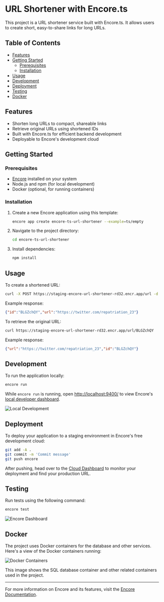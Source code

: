 # URL Shortener with Encore.ts

This project is a URL shortener service built with Encore.ts. It allows users to create short, easy-to-share links for long URLs.

## Table of Contents

- [Features](#features)
- [Getting Started](#getting-started)
  - [Prerequisites](#prerequisites)
  - [Installation](#installation)
- [Usage](#usage)
- [Development](#development)
- [Deployment](#deployment)
- [Testing](#testing)
- [Docker](#docker)

## Features

- Shorten long URLs to compact, shareable links
- Retrieve original URLs using shortened IDs
- Built with Encore.ts for efficient backend development
- Deployable to Encore's development cloud

## Getting Started

### Prerequisites

- [Encore](https://encore.dev/docs/install) installed on your system
- Node.js and npm (for local development)
- Docker (optional, for running containers)

### Installation

1. Create a new Encore application using this template:

   ```bash
   encore app create encore-ts-url-shortener --example=ts/empty
   ```

2. Navigate to the project directory:

   ```bash
   cd encore-ts-url-shortener
   ```

3. Install dependencies:

   ```bash
   npm install
   ```

## Usage

To create a shortened URL:

```bash
curl -X POST https://staging-encore-url-shortener-rd32.encr.app/url -d "{\"url\": \"https://twitter.com/repatriation_23\"}" -H "Content-type: application/json"
```

Example response:
```json
{"id":"BLGZchQY","url":"https://twitter.com/repatriation_23"}
```

To retrieve the original URL:

```bash
curl https://staging-encore-url-shortener-rd32.encr.app/url/BLGZchQY
```

Example response:
```json
{"url":"https://twitter.com/repatriation_23","id":"BLGZchQY"}
```

## Development

To run the application locally:

```bash
encore run
```

While `encore run` is running, open [http://localhost:9400/](http://localhost:9400/) to view Encore's [local developer dashboard](https://encore.dev/docs/observability/dev-dash).

![Local Development](https://github.com/user-attachments/assets/68f729f9-c3c3-48da-83ce-779b7dceb7f4)

## Deployment

To deploy your application to a staging environment in Encore's free development cloud:

```bash
git add -A .
git commit -m 'Commit message'
git push encore
```

After pushing, head over to the [Cloud Dashboard](https://app.encore.dev) to monitor your deployment and find your production URL.

## Testing

Run tests using the following command:

```bash
encore test
```

![Encore Dashboard](https://github.com/user-attachments/assets/3222cb22-d429-40fd-9148-73bd105b7f6e)

## Docker

The project uses Docker containers for the database and other services. Here's a view of the Docker containers running:

![Docker Containers](https://github.com/user-attachments/assets/17ed9ef1-1286-4a53-bc05-3e204c168add)

This image shows the SQL database container and other related containers used in the project.

---

For more information on Encore and its features, visit the [Encore Documentation](https://encore.dev/docs).
```
